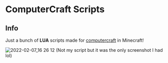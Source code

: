# ComputerCraft Scripts
## Info
Just a bunch of **LUA** scripts made for [computercraft](https://www.computercraft.info/) in Minecraft!

![2022-02-07_16 26 12](https://user-images.githubusercontent.com/51513175/161195215-5e36b0b8-c25c-4cb2-ae64-177d64f5d7be.png)
(Not my script but it was the only screenshot I had lol)
